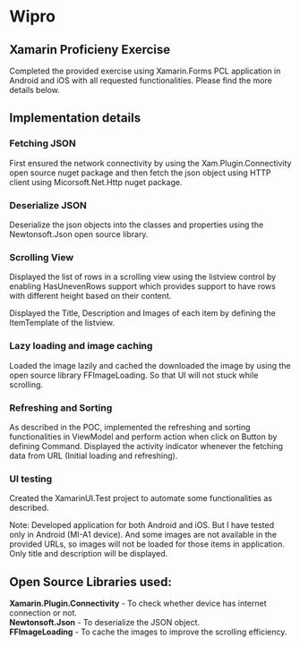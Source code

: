 # Wipro
## Xamarin Proficieny Exercise

Completed the provided exercise using Xamarin.Forms PCL application in Android and iOS with all requested functionalities. Please find the more details below.

## Implementation details

### Fetching JSON
First ensured the network connectivity by using the Xam.Plugin.Connectivity open source nuget package and then fetch the json object using HTTP client using Micorsoft.Net.Http nuget package.

### Deserialize JSON
Deserialize the json objects into the classes and properties using the Newtonsoft.Json open source library.

### Scrolling View
Displayed the list of rows in a scrolling view using the listview control by enabling HasUnevenRows support which provides support to have rows with different height based on their content.

Displayed the Title, Description and Images of each item by defining the ItemTemplate of the listview.

### Lazy loading and image caching
Loaded the image lazily and cached the downloaded the image by using the open source library FFImageLoading. So that UI will not stuck while scrolling.

### Refreshing and Sorting
As described in the POC, implemented the refreshing and sorting functionalities in ViewModel and perform action when click on Button by defining Command.
Displayed the activity indicator whenever the fetching data from URL (Initial loading and refreshing).

### UI testing
Created the XamarinUI.Test project to automate some functionalities as described.

Note: Developed application for both Android and iOS. But I have tested only in Android (MI-A1 device). And some images are not available in the provided URLs, so images will not be loaded for those items in application. Only title and description will be displayed. 


## Open Source Libraries used:
<b>Xamarin.Plugin.Connectivity</b> - To check whether device has internet connection or not.<br/>
<b>Newtonsoft.Json</b> - To deserialize the JSON object. <br/>
<b>FFImageLoading</b> - To cache the images to improve the scrolling efficiency.
